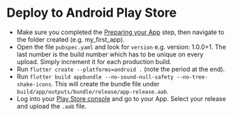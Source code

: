 # Deploy to Android Play Store

* Make sure you completed the [Preparing your App](/deploy/1-prepare-app.md) step, then navigate to the folder created (e.g. my_first_app).
* Open the file `pubspec.yaml` and look for `version` e.g. version: 1.0.0+1. The last number is the build number which has to be unique on every upload. Simply increment it for each production build.
* Run `flutter create --platforms=android .` (note the period at the end).
* Run `flutter build appbundle --no-sound-null-safety --no-tree-shake-icons`. This will create the bundle file under `build/app/outputs/bundle/release/app-release.aab`.
* Log into your [Play Store console](https://play.google.com/console) and go to your App. Select your release and upload the `.aab` file.
  
